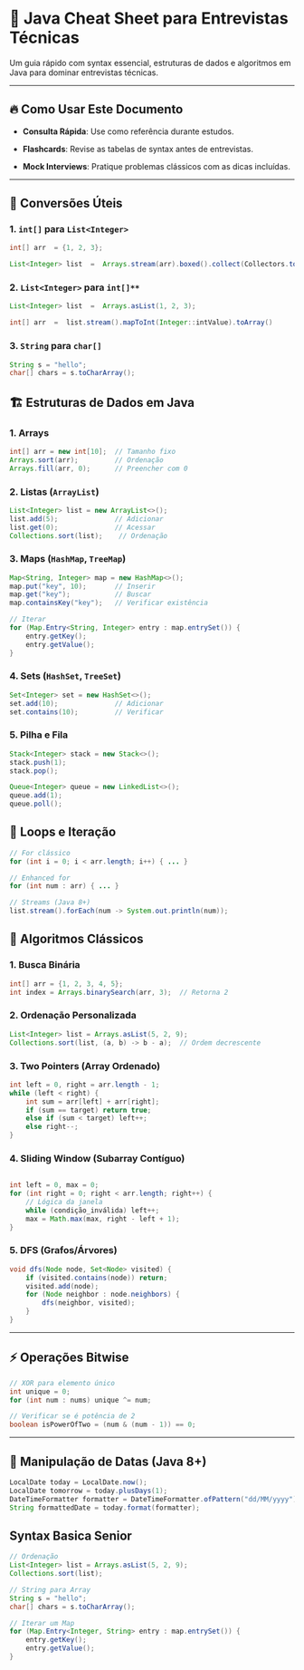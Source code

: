 
# 📘 Java Cheat Sheet para Entrevistas Técnicas

  

Um guia rápido com syntax essencial, estruturas de dados e algoritmos em Java para dominar entrevistas técnicas.

---
## 🔥 **Como Usar Este Documento**

-  **Consulta Rápida**: Use como referência durante estudos.

-  **Flashcards**: Revise as tabelas de syntax antes de entrevistas.

-  **Mock Interviews**: Pratique problemas clássicos com as dicas incluídas.

 
---
  

## 📌 **Conversões Úteis**

### **1. `int[]` para `List<Integer>`**

```java
int[] arr  = {1, 2, 3};

List<Integer> list  =  Arrays.stream(arr).boxed().collect(Collectors.toList());
```

### 2.  `List<Integer>` para `int[]**`
```java
List<Integer> list  =  Arrays.asList(1, 2, 3);

int[] arr  =  list.stream().mapToInt(Integer::intValue).toArray()
```
### **3.  `String`  para  `char[]`**
```java
String s = "hello";
char[] chars = s.toCharArray();
```

## 🏗️  **Estruturas de Dados em Java**
### **1. Arrays**
```java
int[] arr = new int[10];  // Tamanho fixo
Arrays.sort(arr);         // Ordenação
Arrays.fill(arr, 0);      // Preencher com 0
```
### **2. Listas (`ArrayList`)**
```java
List<Integer> list = new ArrayList<>();
list.add(5);              // Adicionar
list.get(0);              // Acessar
Collections.sort(list);    // Ordenação
```
### **3. Maps (`HashMap`,  `TreeMap`)**
```java
Map<String, Integer> map = new HashMap<>();
map.put("key", 10);       // Inserir
map.get("key");           // Buscar
map.containsKey("key");   // Verificar existência

// Iterar
for (Map.Entry<String, Integer> entry : map.entrySet()) {
    entry.getKey();
    entry.getValue();
}
```
### **4. Sets (`HashSet`,  `TreeSet`)**
```java
Set<Integer> set = new HashSet<>();
set.add(10);              // Adicionar
set.contains(10);         // Verificar
```
### **5. Pilha e Fila**
```java
Stack<Integer> stack = new Stack<>();
stack.push(1);
stack.pop();

Queue<Integer> queue = new LinkedList<>();
queue.add(1);
queue.poll();
```
## 🔄  **Loops e Iteração**
```java
// For clássico
for (int i = 0; i < arr.length; i++) { ... }

// Enhanced for
for (int num : arr) { ... }

// Streams (Java 8+)
list.stream().forEach(num -> System.out.println(num));
```
## 🧮  **Algoritmos Clássicos**

### **1. Busca Binária**
```java
int[] arr = {1, 2, 3, 4, 5};
int index = Arrays.binarySearch(arr, 3);  // Retorna 2
```

### **2. Ordenação Personalizada**

```java
List<Integer> list = Arrays.asList(5, 2, 9);
Collections.sort(list, (a, b) -> b - a);  // Ordem decrescente
```
### **3. Two Pointers (Array Ordenado)**
```java
int left = 0, right = arr.length - 1;
while (left < right) {
    int sum = arr[left] + arr[right];
    if (sum == target) return true;
    else if (sum < target) left++;
    else right--;
}
```
### **4. Sliding Window (Subarray Contíguo)**

```java

int left = 0, max = 0;
for (int right = 0; right < arr.length; right++) {
    // Lógica da janela
    while (condição_inválida) left++;
    max = Math.max(max, right - left + 1);
}
```
### **5. DFS (Grafos/Árvores)**

```java
void dfs(Node node, Set<Node> visited) {
    if (visited.contains(node)) return;
    visited.add(node);
    for (Node neighbor : node.neighbors) {
        dfs(neighbor, visited);
    }
}
```
----------

## ⚡  **Operações Bitwise**

```java
// XOR para elemento único
int unique = 0;
for (int num : nums) unique ^= num;

// Verificar se é potência de 2
boolean isPowerOfTwo = (num & (num - 1)) == 0;
```
----------

## 📅  **Manipulação de Datas (Java 8+)**

```java
LocalDate today = LocalDate.now();
LocalDate tomorrow = today.plusDays(1);
DateTimeFormatter formatter = DateTimeFormatter.ofPattern("dd/MM/yyyy");
String formattedDate = today.format(formatter);
```

## **Syntax Basica Senior**
```java
// Ordenação
List<Integer> list = Arrays.asList(5, 2, 9);
Collections.sort(list);  

// String para Array
String s = "hello";
char[] chars = s.toCharArray();  

// Iterar um Map
for (Map.Entry<Integer, String> entry : map.entrySet()) {
    entry.getKey();
    entry.getValue();
}
```